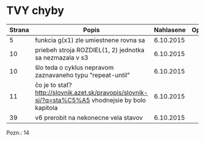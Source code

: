 # TVY chyby

| Strana | Popis | Nahlasene | Opravene |
| ------ | ----- | --------- | -------- |
| 5      | funkcia g(x1) zle umiestnene rovna sa | 6.10.2015 | |
| 10     | priebeh stroja ROZDIEL(1, 2) jednotka sa nezmazala v s3 | 6.10.2015 | |
| 10     | šlo teda o cyklus nepravom zaznavaneho typu "repeat-until" | 6.10.2015 | |
| 11     | čo je to stať? http://slovnik.azet.sk/pravopis/slovnik-sj/?q=sta%C5%A5 vhodnejsie by bolo kapitola | 6.10.2015 | |
| 39 | v6 prerobit na nekonecne vela stavov | 6.10.2015 | |

Pozn.:
14
